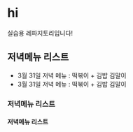 # hi
실습용 레파지토리입니다!
## 저녁메뉴 리스트
- 3월 31일 저녁 메뉴 : 떡볶이 + 김밥  김말이
- 3월 31일 저녁 메뉴 : 떡볶이 + 김밥  김말이
### 저녁메뉴 리스트
#### 저녁메뉴 리스트
